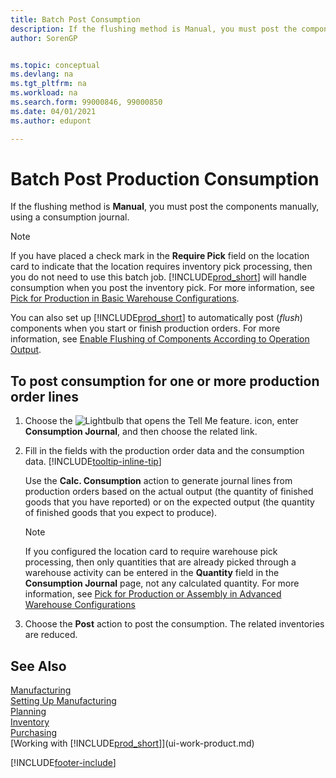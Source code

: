 ```yaml
---
title: Batch Post Consumption
description: If the flushing method is Manual, you must post the components manually, using a consumption journal.
author: SorenGP


ms.topic: conceptual
ms.devlang: na
ms.tgt_pltfrm: na
ms.workload: na
ms.search.form: 99000846, 99000850
ms.date: 04/01/2021
ms.author: edupont

---
```

# Batch Post Production Consumption

If the flushing method is **Manual**, you must post the components manually, using a consumption journal.  

>[!NOTE]
> If you have placed a check mark in the **Require Pick** field on the location card to indicate that the location requires inventory pick processing, then you do not need to use this batch job. [!INCLUDE[prod_short](includes/prod_short.md)] will handle consumption when you post the inventory pick. For more information, see [Pick for Production in Basic Warehouse Configurations](warehouse-how-to-pick-for-production.md#pick-for-production-in-basic-warehouse-configurations).  

You can also set up [!INCLUDE[prod_short](includes/prod_short.md)] to automatically post (*flush*) components when you start or finish production orders. For more information, see [Enable Flushing of Components According to Operation Output](production-how-to-flush-components-according-to-operation-output.md).

## To post consumption for one or more production order lines

1. Choose the ![Lightbulb that opens the Tell Me feature.](media/ui-search/search_small.png "Tell me what you want to do") icon, enter **Consumption Journal**, and then choose the related link.  
2. Fill in the fields with the production order data and the consumption data. [!INCLUDE[tooltip-inline-tip](includes/tooltip-inline-tip_md.md)]  

    Use the **Calc. Consumption** action to generate journal lines from production orders based on the actual output (the quantity of finished goods that you have reported) or on the expected output (the quantity of finished goods that you expect to produce).

    > [!NOTE]
    > If you configured the location card to require warehouse pick processing, then only quantities that are already picked through a warehouse activity can be entered in the **Quantity** field in the **Consumption Journal** page, not any calculated quantity. For more information, see [Pick for Production or Assembly in Advanced Warehouse Configurations](warehouse-how-to-pick-for-internal-operations-in-advanced-warehousing.md)

3. Choose the **Post** action to post the consumption. The related inventories are reduced.

## See Also

[Manufacturing](production-manage-manufacturing.md)  
[Setting Up Manufacturing](production-configure-production-processes.md)  
[Planning](production-planning.md)  
[Inventory](inventory-manage-inventory.md)  
[Purchasing](purchasing-manage-purchasing.md)  
[Working with [!INCLUDE[prod_short](includes/prod_short.md)]](ui-work-product.md)  

[!INCLUDE[footer-include](includes/footer-banner.md)]
